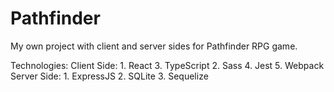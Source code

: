 # Pathfinder
My own project with client and server sides for Pathfinder RPG game.

Technologies:
    Client Side:
        1. React
        3. TypeScript
        2. Sass
        4. Jest
        5. Webpack
    Server Side:
        1. ExpressJS
        2. SQLite
        3. Sequelize
